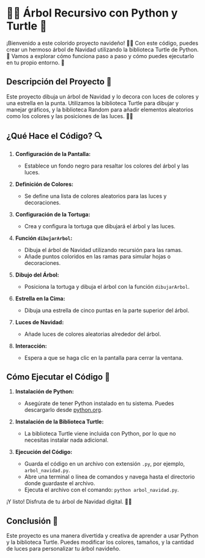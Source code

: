 # 🌲🌟 Árbol Recursivo con Python y Turtle 🐢

¡Bienvenido a este colorido proyecto navideño! 🎄✨ Con este código, puedes crear un hermoso árbol de Navidad utilizando la biblioteca Turtle de Python. 🐢 Vamos a explorar cómo funciona paso a paso y cómo puedes ejecutarlo en tu propio entorno. 🎉

## Descripción del Proyecto 📝

Este proyecto dibuja un árbol de Navidad y lo decora con luces de colores y una estrella en la punta. Utilizamos la biblioteca Turtle para dibujar y manejar gráficos, y la biblioteca Random para añadir elementos aleatorios como los colores y las posiciones de las luces. 🎨🌟

## ¿Qué Hace el Código? 🔍

1. **Configuración de la Pantalla:**
   - Establece un fondo negro para resaltar los colores del árbol y las luces.
   
2. **Definición de Colores:**
   - Se define una lista de colores aleatorios para las luces y decoraciones.

3. **Configuración de la Tortuga:**
   - Crea y configura la tortuga que dibujará el árbol y las luces.

4. **Función `dibujarArbol`:**
   - Dibuja el árbol de Navidad utilizando recursión para las ramas.
   - Añade puntos coloridos en las ramas para simular hojas o decoraciones.

5. **Dibujo del Árbol:**
   - Posiciona la tortuga y dibuja el árbol con la función `dibujarArbol`.

6. **Estrella en la Cima:**
   - Dibuja una estrella de cinco puntas en la parte superior del árbol.

7. **Luces de Navidad:**
   - Añade luces de colores aleatorias alrededor del árbol.

8. **Interacción:**
   - Espera a que se haga clic en la pantalla para cerrar la ventana.


## Cómo Ejecutar el Código 🚀

1. **Instalación de Python:**
   - Asegúrate de tener Python instalado en tu sistema. Puedes descargarlo desde [python.org](https://www.python.org/).

2. **Instalación de la Biblioteca Turtle:**
   - La biblioteca Turtle viene incluida con Python, por lo que no necesitas instalar nada adicional.

3. **Ejecución del Código:**
   - Guarda el código en un archivo con extensión `.py`, por ejemplo, `arbol_navidad.py`.
   - Abre una terminal o línea de comandos y navega hasta el directorio donde guardaste el archivo.
   - Ejecuta el archivo con el comando: `python arbol_navidad.py`.

¡Y listo! Disfruta de tu árbol de Navidad digital. 🎄✨

## Conclusión 🎯

Este proyecto es una manera divertida y creativa de aprender a usar Python y la biblioteca Turtle. Puedes modificar los colores, tamaños, y la cantidad de luces para personalizar tu árbol navideño. 